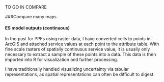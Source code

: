 TO GO IN COMPARE


###Compare many maps 
#### ES model outputs (continuous)
In the past for PPFs using raster data, I have converted cells to points in ArcGIS and attached service values at each point to the attribute table. With fine scale rasters of spatially continuous service value, it is usually only necessary to extract a sample of these points into a data. This data is then imported into R for visualization and further processing.


I have traditionally handled visualizing uncertainty via tabular representations, as spatial representations can often be difficult to digest. 

